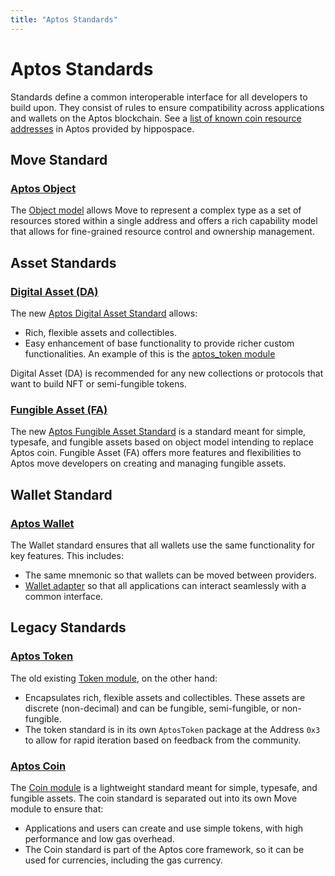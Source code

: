 ```yaml
---
title: "Aptos Standards"
---
```


# Aptos Standards

Standards define a common interoperable interface for all developers to build upon. They consist of rules to ensure compatibility across applications and wallets on the Aptos blockchain. See a [list of known coin resource addresses](https://github.com/hippospace/aptos-coin-list) in Aptos provided by
hippospace.

## Move Standard

### [Aptos Object](./aptos-object.md)

The [Object model](https://github.com/aptos-labs/aptos-core/blob/main/aptos-move/framework/aptos-framework/sources/object.move) allows Move to represent a complex type as a set of resources stored within a single address and offers a rich capability model that allows for fine-grained resource control and ownership management.

## Asset Standards

### [Digital Asset (DA)](./digital-asset.md)

The new [Aptos Digital Asset Standard](https://github.com/aptos-labs/aptos-core/blob/main/aptos-move/framework/aptos-token-objects/sources/token.move) allows:

- Rich, flexible assets and collectibles.
- Easy enhancement of base functionality to provide richer custom functionalities. An example of this is the [aptos_token module](https://github.com/aptos-labs/aptos-core/blob/main/aptos-move/framework/aptos-token-objects/sources/aptos_token.move)

Digital Asset (DA) is recommended for any new collections or protocols that want to build NFT or semi-fungible tokens.

### [Fungible Asset (FA)](./fungible-asset.md)

The new [Aptos Fungible Asset Standard](https://github.com/aptos-labs/aptos-core/blob/main/aptos-move/framework/aptos-framework/sources/fungible_asset.move) is a standard meant for simple, typesafe, and fungible assets based on object model intending to replace Aptos coin.
Fungible Asset (FA) offers more features and flexibilities to Aptos move developers on creating and managing fungible assets.

## Wallet Standard

### [Aptos Wallet](./wallets.md)

The Wallet standard ensures that all wallets use the same functionality for key features. This includes:

- The same mnemonic so that wallets can be moved between providers.
- [Wallet adapter](../integration/wallet-adapter-concept.md) so that all applications can interact seamlessly with a common interface.

## Legacy Standards

### [Aptos Token](./aptos-token.md)

The old existing [Token module](https://github.com/aptos-labs/aptos-core/blob/main/aptos-move/framework/aptos-token/sources/token.move), on the other hand:

- Encapsulates rich, flexible assets and collectibles. These assets are discrete (non-decimal) and can be fungible, semi-fungible, or non-fungible.
- The token standard is in its own `AptosToken` package at the Address `0x3` to allow for rapid iteration based on feedback from the community.

### [Aptos Coin](./aptos-coin.md)

The [Coin module](https://github.com/aptos-labs/aptos-core/blob/main/aptos-move/framework/aptos-framework/sources/coin.move) is a lightweight standard meant for simple, typesafe, and fungible assets. The coin standard is separated out into its own Move module to ensure that:

- Applications and users can create and use simple tokens, with high performance and low gas overhead.
- The Coin standard is part of the Aptos core framework, so it can be used for currencies, including the gas currency.
